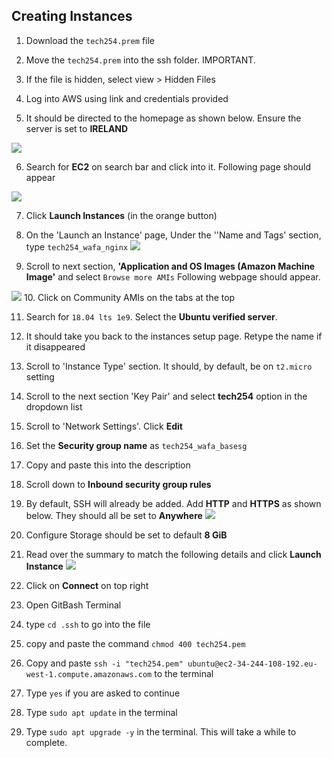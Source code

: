 ## Creating Instances 

1. Download the `tech254.prem` file 
2. Move the `tech254.prem` into the ssh folder. IMPORTANT.
3. If the file is hidden, select view > Hidden Files

4. Log into AWS using link and credentials provided
5. It should be directed to the homepage as shown below. Ensure the server is set to **IRELAND**

![](C:\Users\wafam\Documents\Tech_254\AWS_&_CloudComputing\homepage_ss.png)

6. Search for **EC2** on search bar and click into it. Following page should appear

![](C:\Users\wafam\Documents\Tech_254\AWS_&_CloudComputing\instances_homepage.png)

7. Click **Launch Instances** (in the orange button)

8. On the 'Launch an Instance' page, Under the ''Name and Tags' section, type `tech254_wafa_nginx`
![](C:\Users\wafam\Documents\Tech_254\AWS_&_CloudComputing\instance_name.png)

9. Scroll to next section, **'Application and OS Images (Amazon Machine Image'** and select `Browse more AMIs`
Following webpage should appear.

![](C:\Users\wafam\Documents\Tech_254\AWS_&_CloudComputing\browse_AMIs.png)
10. Click on Community AMIs on the tabs at the top

11. Search for `18.04 lts 1e9`. Select the **Ubuntu verified server**.

12.  It should take you back to the instances setup page. Retype the name if it disappeared

13. Scroll to 'Instance Type' section. It should, by default, be on `t2.micro` setting

14. Scroll to the next section 'Key Pair' and select **tech254** option in the dropdown list
15. Scroll to 'Network Settings'. Click **Edit**
16. Set the **Security group name** as `tech254_wafa_basesg`
17. Copy and paste this into the description
18. Scroll down to **Inbound security group rules**
19. By default, SSH will already be added. Add **HTTP** and **HTTPS** as shown below. They should all be set to **Anywhere**
![](C:\Users\wafam\Documents\Tech_254\AWS_&_CloudComputing\secuirty_group_rules.png)

21. Configure Storage should be set to default **8 GiB**
    
22. Read over the summary to match the following details and click **Launch Instance**
![](C:\Users\wafam\Documents\Tech_254\AWS_&_CloudComputing\launch_instances.png)

24. Click on **Connect** on top right 
23. Open GitBash Terminal 
23. type `cd .ssh` to go into the file
24. copy and paste the command `chmod 400 tech254.pem`
25. Copy and paste `ssh -i "tech254.pem" ubuntu@ec2-34-244-108-192.eu-west-1.compute.amazonaws.com` to the terminal 
26. Type `yes` if you are asked to continue 
27. Type `sudo apt update` in the terminal
26. Type `sudo apt upgrade -y` in the terminal. This will take a while to complete. 



